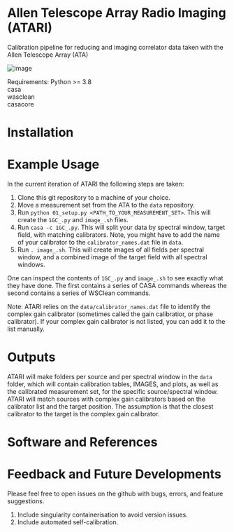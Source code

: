 # Allen Telescope Array Radio Imaging (ATARI)
Calibration pipeline for reducing and imaging correlator data taken with the Allen Telescope Array (ATA)

![image](https://github.com/user-attachments/assets/0e8681b2-529f-4b06-b2b3-9052882f32ed)

Requirements:
Python >= 3.8\
casa\
wasclean\
casacore

# Installation

# Example Usage
In the current iteration of ATARI the following steps are taken:
1. Clone this git repository to a machine of your choice.
2. Move a measurement set from the ATA to the `data` repository.
3. Run `python 01_setup.py <PATH_TO_YOUR_MEASUREMENT_SET>`. This will create the `1GC_.py` and `image_.sh` files.
4. Run `casa -c 1GC_.py`. This will split your data by spectral window, target field, with matching calibrators. Note, you might have to add the name of your calibrator to the `calibrator_names.dat` file in `data`.
5. Run `. image_.sh`. This will create images of all fields per spectral window, and a combined image of the target field with all spectral windows.

One can inspect the contents of `1GC_.py` and `image_.sh` to see exactly what they have done. The first contains a series of CASA commands whereas the second contains a series of WSClean commands.

Note: ATARI relies on the `data/calibrator_names.dat` file to identify the complex gain calibrator (sometimes called the gain calibratior, or phase calibrator). If your complex gain calibrator is not listed, you can add it to the list manually.

# Outputs
ATARI will make folders per source and per spectral window in the `data` folder, which will contain calibration tables, IMAGES, and plots, as well as the calibrated measurement set, for the specific source/spectral window. ATARI will match sources with complex gain calibrators based on the calibrator list and the target position. The assumption is that the closest calibrator to the target is the complex gain calibrator.

# Software and References

# Feedback and Future Developments
Please feel free to open issues on the github with bugs, errors, and feature suggestions.

1. Include singularity containerisation to avoid version issues.
2. Include automated self-calibration.
